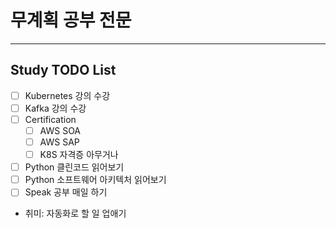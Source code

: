 # 무계획 공부 전문

---
## Study TODO List

- [ ] Kubernetes 강의 수강
- [ ] Kafka 강의 수강
- [ ] Certification
    - [ ] AWS SOA
    - [ ] AWS SAP
    - [ ] K8S 자격증 아무거나
- [ ] Python 클린코드 읽어보기
- [ ] Python 소프트웨어 아키텍처 읽어보기
- [ ] Speak 공부 매일 하기

- 취미: 자동화로 할 일 업애기